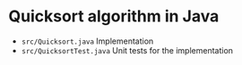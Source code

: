 # Quicksort algorithm in Java

- `src/Quicksort.java` Implementation
- `src/QuicksortTest.java` Unit tests for the implementation
